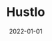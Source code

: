 ---
title: "Hustlo"
date: "2022-01-01"
img: "./images/hustlo.png"
link: "https://hustlo.xyz"
readme: "https://github.com/nbblk/hustlo/blob/main/README.md"
---